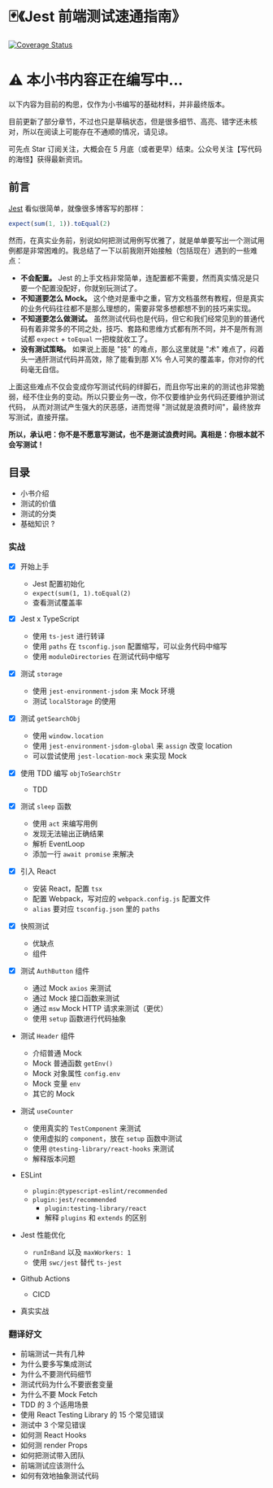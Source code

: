 # 🃏《Jest 前端测试速通指南》

[![Coverage Status](https://coveralls.io/repos/github/haixiangyan/jest-tutorial-example/badge.svg?branch=main)](https://coveralls.io/github/haixiangyan/jest-tutorial?branch=main)

# ⚠️ 本小书内容正在编写中...

以下内容为目前的构思，仅作为小书编写的基础材料，并非最终版本。

目前更新了部分章节，不过也只是草稿状态，但是很多细节、高亮、错字还未核对，所以在阅读上可能存在不通顺的情况，请见谅。
 
可先点 Star 订阅关注，大概会在 5 月底（或者更早）结束。公众号关注【写代码的海怪】获得最新资讯。

## 前言

[Jest](https://jestjs.io/) 看似很简单，就像很多博客写的那样：

```js
expect(sum(1, 1)).toEqual(2)
```

然而，在真实业务前，别说如何把测试用例写优雅了，就是单单要写出一个测试用例都是非常困难的。我总结了一下以前我刚开始接触（包括现在）遇到的一些难点：
* **不会配置。** Jest 的上手文档非常简单，连配置都不需要，然而真实情况是只要一个配置没配好，你就别玩测试了。
* **不知道要怎么 Mock。** 这个绝对是重中之重，官方文档虽然有教程，但是真实的业务代码往往都不是那么理想的，需要非常多想都想不到的技巧来实现。
* **不知道要怎么做测试。** 虽然测试代码也是代码，但它和我们经常见到的普通代码有着非常多的不同之处，技巧、套路和思维方式都有所不同，并不是所有测试都 `expect` + `toEqual` 一把梭就收工了。
* **没有测试策略。** 如果说上面是 "技" 的难点，那么这里就是 "术" 难点了，闷着头一通肝测试代码并高效，除了能看到那 X% 令人可笑的覆盖率，你对你的代码毫无自信。

上面这些难点不仅会变成你写测试代码的绊脚石，而且你写出来的的测试也非常脆弱，经不住业务的变动。所以只要业务一改，你不仅要维护业务代码还要维护测试代码，
从而对测试产生强大的厌恶感，进而觉得 "测试就是浪费时间"，最终放弃写测试，直接开摆。

**所以，承认吧：你不是不愿意写测试，也不是测试浪费时间。真相是：你根本就不会写测试！**

## 目录

* 小书介绍
* 测试的价值
* 测试的分类
* 基础知识 ?

### 实战

- [x] 开始上手
    * Jest 配置初始化
    * `expect(sum(1, 1).toEqual(2)`
    * 查看测试覆盖率

- [x] Jest x TypeScript
    * 使用 `ts-jest` 进行转译
    * 使用 `paths` 在 `tsconfig.json` 配置缩写，可以业务代码中缩写
    * 使用 `moduleDirectories` 在测试代码中缩写

- [x] 测试 `storage`
    * 使用 `jest-environment-jsdom` 来 Mock 环境
    * 测试 `localStorage` 的使用

- [x] 测试 `getSearchObj`
    * 使用 `window.location`
    * 使用 `jest-environment-jsdom-global` 来 `assign` 改变 location
    * 可以尝试使用 `jest-location-mock` 来实现 Mock

- [x] 使用 TDD 编写 `objToSearchStr`
  * TDD

- [x] 测试 `sleep` 函数
  * 使用 `act` 来编写用例
  * 发现无法输出正确结果
  * 解析 EventLoop
  * 添加一行 `await promise` 来解决

- [x] 引入 React
    * 安装 React，配置 `tsx`
    * 配置 Webpack，写对应的 `webpack.config.js` 配置文件
    * `alias` 要对应 `tsconfig.json` 里的 `paths`

- [x] 快照测试
  * 优缺点
  * 组件

- [x] 测试 `AuthButton` 组件
    * 通过 Mock `axios` 来测试
    * 通过 Mock 接口函数来测试
    * 通过 `msw` Mock HTTP 请求来测试（更优）
    * 使用 `setup` 函数进行代码抽象

* 测试 `Header` 组件
    * 介绍普通 Mock
    * Mock 普通函数 `getEnv()`
    * Mock 对象属性 `config.env`
    * Mock 变量 `env`
    * 其它的 Mock

* 测试 `useCounter`
  * 使用真实的 `TestComponent` 来测试
  * 使用虚拟的 `component`，放在 `setup` 函数中测试
  * 使用 `@testing-library/react-hooks` 来测试
  * 解释版本问题

* ESLint
  * `plugin:@typescript-eslint/recommended`
  * `plugin:jest/recommended`
    * `plugin:testing-library/react`
    * 解释 `plugins` 和 `extends` 的区别

* Jest 性能优化
  * `runInBand` 以及 `maxWorkers: 1`
  * 使用 `swc/jest` 替代 `ts-jest`

* Github Actions
  * CICD

* 真实实战

### 翻译好文

* 前端测试一共有几种
* 为什么要多写集成测试
* 为什么不要测代码细节
* 测试代码为什么不要嵌套变量
* 为什么不要 Mock Fetch
* TDD 的 3 个适用场景
* 使用 React Testing Library 的 15 个常见错误
* 测试中 3 个常见错误
* 如何测 React Hooks
* 如何测 render Props
* 如何把测试带入团队
* 前端测试应该测什么
* 如何有效地抽象测试代码
